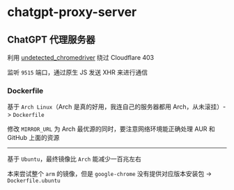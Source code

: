# chatgpt-proxy-server

## ChatGPT 代理服务器

利用 [undetected_chromedriver](https://github.com/ultrafunkamsterdam/undetected-chromedriver) 绕过 Cloudflare 403

监听 `9515` 端口，通过原生 JS 发送 XHR 来进行通信

### Dockerfile

基于 `Arch Linux`（Arch 是真的好用，我连自己的服务器都用 Arch，从未滚挂）-> `Dockerfile`

修改 `MIRROR_URL` 为 Arch 最优源的同时，要注意网络环境能正确处理 AUR 和 GitHub 上面的资源

---

基于 `Ubuntu`，最终镜像比 `Arch` 能减少一百兆左右

本来尝试整个 `arm` 的镜像，但是 `google-chrome` 没有提供对应版本安装包 -> `Dockerfile.ubuntu`
